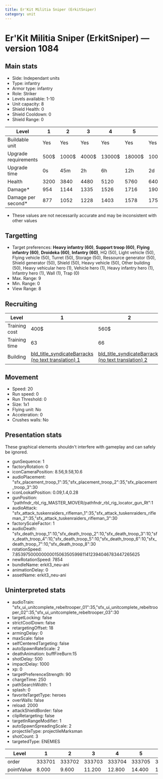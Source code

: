 ```yaml
---
title: Er'Kit Militia Sniper (ErkitSniper)
category: unit
---
```


# Er'Kit Militia Sniper (ErkitSniper) — version 1084

## Main stats

  * Side: Independant units
  * Type: infantry
  * Armor type: infantry
  * Role: Striker
  * Levels available: 1-10
  * Unit capacity: 8
  * Shield Health: 0
  * Shield Cooldown: 0
  * Shield Range: 0

|Level               |1   |2    |3    |4     |5     |6      |7      |8      |9       |10      |
|--------------------|----|-----|-----|------|------|-------|-------|-------|--------|--------|
|Buildable unit      |Yes |Yes  |Yes  |Yes   |Yes   |Yes    |Yes    |Yes    |No      |No      |
|Upgrade requirements|500$|1000$|4000$|13000$|18000$|100000$|175000$|340000$|1000000$|1800000$|
|Upgrade time        |0s  |45m  |2h   |6h    |12h   |2d     |3d     |5d     |1w      |1w3d    |
|Health              |3200|3840 |4480 |5120  |5760  |6400   |7040   |7680   |8320    |9600    |
|Damage*             |954 |1144 |1335 |1526  |1716  |1907   |2098   |2288   |2479    |2860    |
|Damage per second*  |877 |1052 |1228 |1403  |1578  |1754   |1930   |2104   |2280    |2631    |

* These values are not necessarily accurate and may be inconsistent with other values

## Targetting

  * Target preferences: **Heavy infantry (60)**, **Support troop (60)**, **Flying infantry (60)**, **Droideka (60)**, **Infantry (60)**, HQ (50), Light vehicle (50), Flying vehicle (50), Turret (50), Storage (50), Ressource generator (50), Shield generator (50), Shield (50), Heavy vehicle (50), Other building (50), Heavy vehicular hero (1), Vehicle hero (1), Heavy infantry hero (1), Infantry hero (1), Wall (1), Trap (0)
  * Max. Range: 9
  * Min. Range: 0
  * View Range: 8

## Recruiting

|Level        |1                                                                            |2                                                                            |3                                                                            |4                                                                            |5                                                                            |6                                                                            |7                                                                            |8                                                                            |9                                                                            |10                                                                            |
|-------------|-----------------------------------------------------------------------------|-----------------------------------------------------------------------------|-----------------------------------------------------------------------------|-----------------------------------------------------------------------------|-----------------------------------------------------------------------------|-----------------------------------------------------------------------------|-----------------------------------------------------------------------------|-----------------------------------------------------------------------------|-----------------------------------------------------------------------------|------------------------------------------------------------------------------|
|Training cost|400$                                                                         |560$                                                                         |720$                                                                         |880$                                                                         |1040$                                                                        |1200$                                                                        |1360$                                                                        |1520$                                                                        |1680$                                                                        |1840$                                                                         |
|Training time|63                                                                           |66                                                                           |69                                                                           |72                                                                           |75                                                                           |78                                                                           |81                                                                           |84                                                                           |87                                                                           |90                                                                            |
|Building     |[bld_title_syndicateBarracks (no text translation) 1](syndicateBarracks.html)|[bld_title_syndicateBarracks (no text translation) 2](syndicateBarracks.html)|[bld_title_syndicateBarracks (no text translation) 3](syndicateBarracks.html)|[bld_title_syndicateBarracks (no text translation) 4](syndicateBarracks.html)|[bld_title_syndicateBarracks (no text translation) 5](syndicateBarracks.html)|[bld_title_syndicateBarracks (no text translation) 6](syndicateBarracks.html)|[bld_title_syndicateBarracks (no text translation) 7](syndicateBarracks.html)|[bld_title_syndicateBarracks (no text translation) 8](syndicateBarracks.html)|[bld_title_syndicateBarracks (no text translation) 9](syndicateBarracks.html)|[bld_title_syndicateBarracks (no text translation) 10](syndicateBarracks.html)|

## Movement

  * Speed: 20
  * Run speed: 0
  * Run Threshold: 0
  * Size: 1x1
  * Flying unit: No
  * Acceleration: 0
  * Crushes walls: No

## Presentation stats

These graphical elements shouldn't interfere with gameplay and can safely be ignored.

  * gunSequence: 1
  * factoryRotation: 0
  * iconCameraPosition: 8.56,9.58,10.6
  * audioPlacement: "sfx_placement_troop_1":35,"sfx_placement_troop_2":35,"sfx_placement_troop_3":30
  * iconLookatPosition: 0.09,1.4,0.28
  * gunPosition: "pathfndr_rbl_rig_MASTER_MOVER/pathfndr_rbl_rig_locator_gun_Rt":1
  * audioAttack: "sfx_attack_tuskenraiders_rifleman_1":35,"sfx_attack_tuskenraiders_rifleman_2":35,"sfx_attack_tuskenraiders_rifleman_3":30
  * factoryScaleFactor: 1
  * audioDeath: "sfx_death_troop_1":10,"sfx_death_troop_2":10,"sfx_death_troop_3":10,"sfx_death_troop_4":10,"sfx_death_troop_5":10,"sfx_death_troop_6":10,"sfx_death_troop_7":10,"sfx_death_troop_8":30
  * rotationSpeed: 7.8539750000000001506350599811412394046783447265625
  * newRotationSpeed: 7854
  * bundleName: erkit3_neu-ani
  * animationDelay: 0
  * assetName: erkit3_neu-ani

## Uninterpreted stats

  * audioTrain: "sfx_ui_unitcomplete_rebeltrooper_01":35,"sfx_ui_unitcomplete_rebeltrooper_02":35,"sfx_ui_unitcomplete_rebeltrooper_03":30
  * targetLocking: false
  * strictCoolDown: false
  * retargetingOffset: 18
  * armingDelay: 0
  * maxScale: false
  * selfCenteredTargeting: false
  * autoSpawnRateScale: 2
  * deathAnimation: buffFireBurn:15
  * shotDelay: 500
  * impactDelay: 1000
  * xp: 0
  * targetPreferenceStrength: 90
  * chargeTime: 250
  * pathSearchWidth: 1
  * splash: 0
  * favoriteTargetType: heroes
  * overWalls: false
  * reload: 2000
  * attackShieldBorder: false
  * clipRetargeting: false
  * targetInRangeModifier: 1
  * autoSpawnSpreadingScale: 2
  * projectileType: projectileMarksman
  * shotCount: 3
  * targetedType: ENEMIES

|Level     |1     |2     |3     |4     |5     |6     |7     |8     |9     |10    |
|----------|------|------|------|------|------|------|------|------|------|------|
|order     |333701|333702|333703|333704|333705|333706|333707|333708|333709|333710|
|pointValue|8.000 |9.600 |11.200|12.800|14.400|16.000|17.600|19.200|20.800|24.000|

